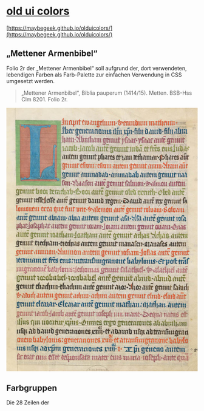 # [old ui colors](https://maybegeek.github.io/olduicolors/)

[https://maybegeek.github.io/olduicolors/](https://maybegeek.github.io/olduicolors/)

## „Mettener Armenbibel“

Folio 2r der „Mettener Armenbibel“ soll aufgrund der, dort verwendeten, lebendigen Farben als Farb-Palette zur einfachen Verwendung in CSS umgesetzt werden.

> „Mettener Armenbibel“, Biblia pauperum (1414/15). Metten. BSB-Hss Clm 8201. Folio 2r.

![biblia pauperum](bibliapauperum.jpg)

## Farbgruppen

Die 28 Zeilen der
